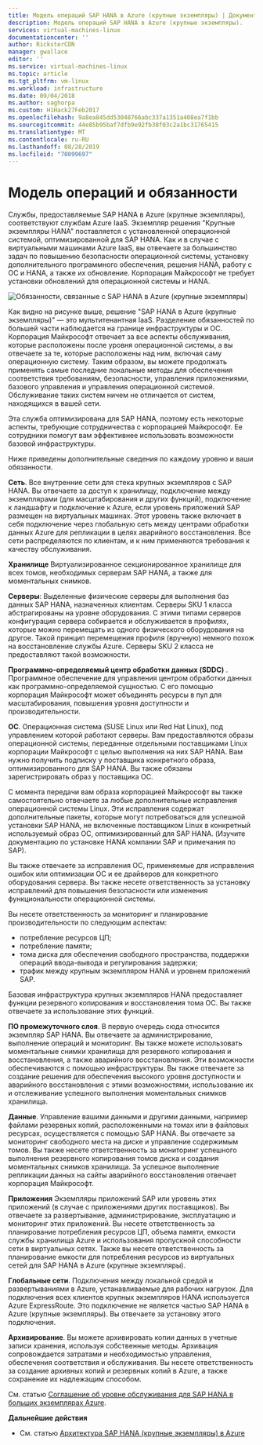 ```yaml
---
title: Модель операций SAP HANA в Azure (крупные экземпляры) | Документация Майкрософт
description: Модель операций SAP HANA в Azure (крупные экземпляры).
services: virtual-machines-linux
documentationcenter: ''
author: RicksterCDN
manager: gwallace
editor: ''
ms.service: virtual-machines-linux
ms.topic: article
ms.tgt_pltfrm: vm-linux
ms.workload: infrastructure
ms.date: 09/04/2018
ms.author: saghorpa
ms.custom: H1Hack27Feb2017
ms.openlocfilehash: 9a8ea845dd53048766abc337a1351a408ea7f1bb
ms.sourcegitcommit: 44e85b95baf7dfb9e92fb38f03c2a1bc31765415
ms.translationtype: MT
ms.contentlocale: ru-RU
ms.lasthandoff: 08/28/2019
ms.locfileid: "70099697"
---
```

# <a name="operations-model-and-responsibilities"></a>Модель операций и обязанности

Службы, предоставляемые SAP HANA в Azure (крупные экземпляры), соответствуют службам Azure IaaS. Экземпляр решения "Крупные экземпляры HANA" поставляется с установленной операционной системой, оптимизированной для SAP HANA. Как и в случае с виртуальными машинами Azure IaaS, вы отвечаете за большинство задач по повышению безопасности операционной системы, установку дополнительного программного обеспечения, решения HANA, работу с ОС и HANA, а также их обновление. Корпорация Майкрософт не требует установки обновлений для операционной системы и HANA.

![Обязанности, связанные с SAP HANA в Azure (крупные экземпляры)](./media/hana-overview-architecture/image2-responsibilities.png)

Как видно на рисунке выше, решение "SAP HANA в Azure (крупные экземпляры)" — это мультитенантная IaaS. Разделение обязанностей по большей части наблюдается на границе инфраструктуры и ОС. Корпорация Майкрософт отвечает за все аспекты обслуживания, которые расположены после уровня операционной системы, а вы отвечаете за те, которые расположены над ним, включая саму операционную систему. Таким образом, вы можете продолжать применять самые последние локальные методы для обеспечения соответствия требованиям, безопасности, управления приложениями, базового управления и управления операционной системой. Обслуживание таких систем ничем не отличается от систем, находящихся в вашей сети.

Эта служба оптимизирована для SAP HANA, поэтому есть некоторые аспекты, требующие сотрудничества с корпорацией Майкрософт. Ее сотрудники помогут вам эффективнее использовать возможности базовой инфраструктуры.

Ниже приведены дополнительные сведения по каждому уровню и ваши обязанности.

**Сеть**. Все внутренние сети для стека крупных экземпляров с SAP HANA. Вы отвечаете за доступ к хранилищу, подключение между экземплярами (для масштабирования и других функций), подключение к ландшафту и подключение к Azure, если уровень приложений SAP размещен на виртуальных машинах. Этот уровень также включает в себя подключение через глобальную сеть между центрами обработки данных Azure для репликации в целях аварийного восстановления. Все сети распределяются по клиентам, и к ним применяются требования к качеству обслуживания.

**Хранилище** Виртуализированное секционированное хранилище для всех томов, необходимых серверам SAP HANA, а также для моментальных снимков. 

**Серверы**: Выделенные физические серверы для выполнения баз данных SAP HANA, назначенных клиентам. Серверы SKU 1 класса абстрагированы на уровне оборудования. С этими типами серверов конфигурация сервера собирается и обслуживается в профилях, которые можно перемещать из одного физического оборудования на другое. Такой принцип перемещения профиля (вручную) немного похож на восстановление службы Azure. Серверы SKU 2 класса не предоставляют такой возможности.

**Программно-определяемый центр обработки данных (SDDC)** . Программное обеспечение для управления центром обработки данных как программно-определяемой сущностью. С его помощью корпорация Майкрософт может объединять ресурсы в пул для масштабирования, повышения уровня доступности и производительности.

**ОС**. Операционная система (SUSE Linux или Red Hat Linux), под управлением которой работают серверы. Вам предоставляются образы операционной системы, переданные отдельными поставщиками Linux корпорации Майкрософт с целью выполнения на них SAP HANA. Вам нужно получить подписку у поставщика конкретного образа, оптимизированного для SAP HANA. Вы также обязаны зарегистрировать образ у поставщика ОС. 

С момента передачи вам образа корпорацией Майкрософт вы также самостоятельно отвечаете за любые дополнительные исправления операционной системы Linux. Эти исправления содержат дополнительные пакеты, которые могут потребоваться для успешной установки SAP HANA, не включенные поставщиком Linux в конкретный используемый образ ОС, оптимизированный для SAP HANA. (Изучите документацию по установке HANA компании SAP и примечания по SAP). 

Вы также отвечаете за исправления ОС, применяемые для исправления ошибок или оптимизации ОС и ее драйверов для конкретного оборудования сервера. Вы также несете ответственность за установку исправлений для повышения безопасности или изменения функциональности операционной системы. 

Вы несете ответственность за мониторинг и планирование производительности по следующим аспектам:

- потребление ресурсов ЦП;
- потребление памяти;
- тома диска для обеспечения свободного пространства, поддержки операций ввода-вывода и регулирования задержки;
- трафик между крупным экземпляром HANA и уровнем приложений SAP.

Базовая инфраструктура крупных экземпляров HANA предоставляет функции резервного копирования и восстановления тома ОС. Вы также отвечаете за использование этих функций.

**ПО промежуточного слоя**. В первую очередь сюда относится экземпляр SAP HANA. Вы отвечаете за администрирование, выполнение операций и мониторинг. Вы также можете использовать моментальные снимки хранилища для резервного копирования и восстановления, а также аварийного восстановления. Эти возможности обеспечиваются с помощью инфраструктуры. Вы также отвечаете за создание решения для обеспечения высокого уровня доступности и аварийного восстановления с этими возможностями, использование их и отслеживание успешного выполнения моментальных снимков хранилища.

**Данные**. Управление вашими данными и другими данными, например файлами резервных копий, расположенными на томах или в файловых ресурсах, осуществляется с помощью SAP HANA. Вы отвечаете за мониторинг свободного места на диске и управление содержимым томов. Вы также несете ответственность за мониторинг успешного выполнения резервного копирования томов диска и создания моментальных снимков хранилища. За успешное выполнение репликации данных на сайты аварийного восстановления отвечает корпорация Майкрософт.

**Приложения** Экземпляры приложений SAP или уровень этих приложений (в случае с приложениями других поставщиков). Вы отвечаете за развертывание, администрирование, эксплуатацию и мониторинг этих приложений. Вы несете ответственность за планирование потребления ресурсов ЦП, объема памяти, емкости службы хранилища Azure и использования пропускной способности сети в виртуальных сетях. Также вы несете ответственность за планирование емкости для потребления ресурсов из виртуальных сетей для SAP HANA в Azure (крупные экземпляры).

**Глобальные сети**. Подключения между локальной средой и развертываниями в Azure, устанавливаемые для рабочих нагрузок. Для подключения всех клиентов крупных экземпляров HANA используется Azure ExpressRoute. Это подключение не является частью SAP HANA в Azure (крупные экземпляры). Вы отвечаете за установку этого подключения.

**Архивирование**. Вы можете архивировать копии данных в учетные записи хранения, используя собственные методы. Архивация сопровождается затратами и необходимостью управления, обеспечения соответствия и обслуживания. Вы несете ответственность за создание архивных копий и резервных копий в Azure, а также сохранение их надлежащим способом.

См. статью [Соглашение об уровне обслуживания для SAP HANA в больших экземплярах Azure](https://azure.microsoft.com/support/legal/sla/sap-hana-large/).

**Дальнейшие действия**
- См. статью [Архитектура SAP HANA (крупные экземпляры) в Azure](hana-architecture.md)
